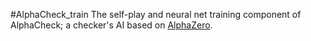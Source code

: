 #AlphaCheck_train
The self-play and neural net training component of AlphaCheck; a checker's AI based on [AlphaZero](https://arxiv.org/abs/1712.01815).
